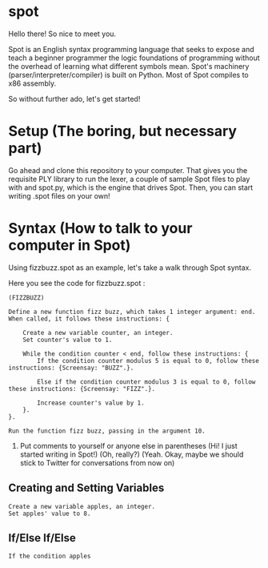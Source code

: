 spot
====

Hello there! So nice to meet you. 

Spot is an English syntax programming language that seeks to expose and teach a beginner programmer the logic foundations of programming without the overhead of learning what different symbols mean. Spot's machinery (parser/interpreter/compiler) is built on Python. Most of Spot compiles to x86 assembly.

So without further ado, let's get started!

Setup (The boring, but necessary part)
===
Go ahead and clone this repository to your computer. That gives you the requisite PLY library to run the lexer, a couple of sample Spot files to play with and spot.py, which is the engine that drives Spot. Then, you can start writing .spot files on your own!

Syntax (How to talk to your computer in Spot)
===

Using fizzbuzz.spot as an example, let's take a walk through Spot syntax. 

Here you see the code for fizzbuzz.spot :
	
	(FIZZBUZZ)

	Define a new function fizz buzz, which takes 1 integer argument: end.
	When called, it follows these instructions: {
		
		Create a new variable counter, an integer. 
		Set counter's value to 1.

		While the condition counter < end, follow these instructions: {
			If the condition counter modulus 5 is equal to 0, follow these instructions: {Screensay: "BUZZ".}.
			
			Else if the condition counter modulus 3 is equal to 0, follow these instructions: {Screensay: "FIZZ".}.

			Increase counter's value by 1. 
		}.
	}. 

	Run the function fizz buzz, passing in the argument 10.

1. Put comments to yourself or anyone else in parentheses
	(Hi! I just started writing in Spot!)
	(Oh, really?)
	(Yeah. Okay, maybe we should stick to Twitter for conversations from now on)



Creating and Setting Variables
----

	Create a new variable apples, an integer. 
	Set apples' value to 8. 

If/Else If/Else
----
	If the condition apples








